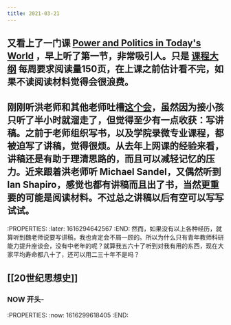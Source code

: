 ```yaml
---
title: 2021-03-21
---
```


## 又看上了一门课 [Power and Politics in Today's World](https://www.youtube.com/playlist?list=PLh9mgdi4rNeyViG2ar68jkgEi4y6doNZy) ，早上听了第一节，非常吸引人。只是 [课程大纲](https://shapiro.macmillan.yale.edu/sites/default/files/files/Devane%20syllabus%20with%20dates(1).pdf) 每周要求阅读量150页，在上课之前估计看不完，如果不读阅读材料觉得会很浪费。
## 刚刚听洪老师和其他老师吐槽[这个会](http://www.wxy.sdnu.edu.cn/info/1043/6019.htm)，虽然因为接小孩只听了半小时就溜走了，但觉得至少有一点收获：写讲稿。之前于老师组织写书，以及学院录微专业课程，都被迫写了讲稿，觉得很烦。从去年上网课的经验来看，讲稿还是有助于理清思路的，而且可以减轻记忆的压力。近来跟着洪老师听 Michael Sandel，又偶然听到 Ian Shapiro，感觉也都有讲稿而且出了书，当然更重要的可能是阅读材料。不过总之讲稿以后有空可以写写试试。
:PROPERTIES:
:later: 1616294642567
:END:
然而，如果没有以上各种经历，就算听到魏老师说要写讲稿，我也肯定会不屑一顾的。所以为什么只有青年教师科研能力提升座谈会，没有中老年的呢？就算我五六十了听到对我有用的东西，现在大家平均寿命都八十了，还可以用二三十年不是吗？
## [[20世纪思想史]]
### NOW 开头-
:PROPERTIES:
:now: 1616299618405
:END:
###
